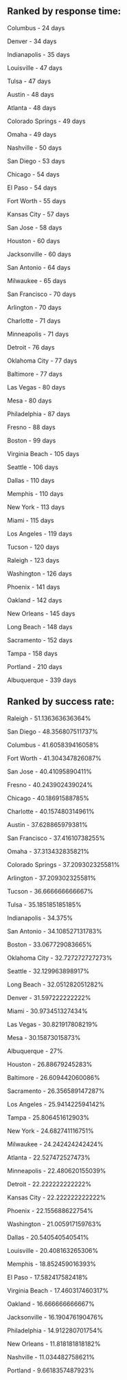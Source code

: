 ## Ranked by response time:

Columbus - 24 days

Denver - 34 days

Indianapolis - 35 days

Louisville - 47 days

Tulsa - 47 days

Austin - 48 days

Atlanta - 48 days

Colorado Springs - 49 days

Omaha - 49 days

Nashville - 50 days

San Diego - 53 days

Chicago - 54 days

El Paso - 54 days

Fort Worth - 55 days

Kansas City - 57 days

San Jose - 58 days

Houston - 60 days

Jacksonville - 60 days

San Antonio - 64 days

Milwaukee - 65 days

San Francisco - 70 days

Arlington - 70 days

Charlotte - 71 days

Minneapolis - 71 days

Detroit - 76 days

Oklahoma City - 77 days

Baltimore - 77 days

Las Vegas - 80 days

Mesa - 80 days

Philadelphia - 87 days

Fresno - 88 days

Boston - 99 days

Virginia Beach - 105 days

Seattle - 106 days

Dallas - 110 days

Memphis - 110 days

New York - 113 days

Miami - 115 days

Los Angeles - 119 days

Tucson - 120 days

Raleigh - 123 days

Washington - 126 days

Phoenix - 141 days

Oakland - 142 days

New Orleans - 145 days

Long Beach - 148 days

Sacramento - 152 days

Tampa - 158 days

Portland - 210 days

Albuquerque - 339 days



## Ranked by success rate:

Raleigh - 51.136363636364%

San Diego - 48.356807511737%

Columbus - 41.605839416058%

Fort Worth - 41.304347826087%

San Jose - 40.41095890411%

Fresno - 40.243902439024%

Chicago - 40.18691588785%

Charlotte - 40.157480314961%

Austin - 37.628865979381%

San Francisco - 37.41610738255%

Omaha - 37.313432835821%

Colorado Springs - 37.209302325581%

Arlington - 37.209302325581%

Tucson - 36.666666666667%

Tulsa - 35.185185185185%

Indianapolis - 34.375%

San Antonio - 34.108527131783%

Boston - 33.067729083665%

Oklahoma City - 32.727272727273%

Seattle - 32.129963898917%

Long Beach - 32.051282051282%

Denver - 31.597222222222%

Miami - 30.973451327434%

Las Vegas - 30.821917808219%

Mesa - 30.15873015873%

Albuquerque - 27%

Houston - 26.88679245283%

Baltimore - 26.609442060086%

Sacramento - 26.356589147287%

Los Angeles - 25.941422594142%

Tampa - 25.806451612903%

New York - 24.682741116751%

Milwaukee - 24.242424242424%

Atlanta - 22.527472527473%

Minneapolis - 22.480620155039%

Detroit - 22.222222222222%

Kansas City - 22.222222222222%

Phoenix - 22.155688622754%

Washington - 21.005917159763%

Dallas - 20.540540540541%

Louisville - 20.408163265306%

Memphis - 18.852459016393%

El Paso - 17.582417582418%

Virginia Beach - 17.460317460317%

Oakland - 16.666666666667%

Jacksonville - 16.190476190476%

Philadelphia - 14.912280701754%

New Orleans - 11.818181818182%

Nashville - 11.034482758621%

Portland - 9.6618357487923%
